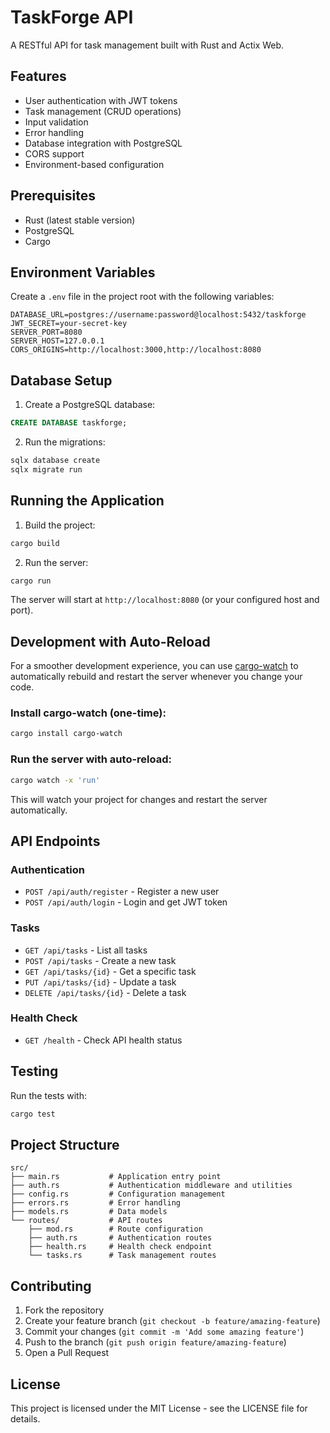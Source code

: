 # TaskForge API

A RESTful API for task management built with Rust and Actix Web.

## Features

- User authentication with JWT tokens
- Task management (CRUD operations)
- Input validation
- Error handling
- Database integration with PostgreSQL
- CORS support
- Environment-based configuration

## Prerequisites

- Rust (latest stable version)
- PostgreSQL
- Cargo

## Environment Variables

Create a `.env` file in the project root with the following variables:

```env
DATABASE_URL=postgres://username:password@localhost:5432/taskforge
JWT_SECRET=your-secret-key
SERVER_PORT=8080
SERVER_HOST=127.0.0.1
CORS_ORIGINS=http://localhost:3000,http://localhost:8080
```

## Database Setup

1. Create a PostgreSQL database:
```sql
CREATE DATABASE taskforge;
```

2. Run the migrations:
```bash
sqlx database create
sqlx migrate run
```

## Running the Application

1. Build the project:
```bash
cargo build
```

2. Run the server:
```bash
cargo run
```

The server will start at `http://localhost:8080` (or your configured host and port).

## Development with Auto-Reload

For a smoother development experience, you can use [cargo-watch](https://github.com/watchexec/cargo-watch) to automatically rebuild and restart the server whenever you change your code.

### Install cargo-watch (one-time):
```bash
cargo install cargo-watch
```

### Run the server with auto-reload:
```bash
cargo watch -x 'run'
```

This will watch your project for changes and restart the server automatically.

## API Endpoints

### Authentication

- `POST /api/auth/register` - Register a new user
- `POST /api/auth/login` - Login and get JWT token

### Tasks

- `GET /api/tasks` - List all tasks
- `POST /api/tasks` - Create a new task
- `GET /api/tasks/{id}` - Get a specific task
- `PUT /api/tasks/{id}` - Update a task
- `DELETE /api/tasks/{id}` - Delete a task

### Health Check

- `GET /health` - Check API health status

## Testing

Run the tests with:

```bash
cargo test
```

## Project Structure

```
src/
├── main.rs           # Application entry point
├── auth.rs           # Authentication middleware and utilities
├── config.rs         # Configuration management
├── errors.rs         # Error handling
├── models.rs         # Data models
└── routes/           # API routes
    ├── mod.rs        # Route configuration
    ├── auth.rs       # Authentication routes
    ├── health.rs     # Health check endpoint
    └── tasks.rs      # Task management routes
```

## Contributing

1. Fork the repository
2. Create your feature branch (`git checkout -b feature/amazing-feature`)
3. Commit your changes (`git commit -m 'Add some amazing feature'`)
4. Push to the branch (`git push origin feature/amazing-feature`)
5. Open a Pull Request

## License

This project is licensed under the MIT License - see the LICENSE file for details. 
